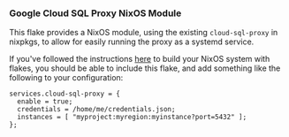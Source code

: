 ### Google Cloud SQL Proxy NixOS Module

This flake provides a NixOS module, using the existing `cloud-sql-proxy` in nixpkgs, to allow for easily running the proxy as a systemd service.

If you've followed the instructions [here](https://nixos.wiki/wiki/Flakes#Using_nix_flakes_with_NixOS) to build your NixOS system with flakes, you should be able to include this flake, and add something like the following to your configuration:

```
services.cloud-sql-proxy = {
  enable = true;
  credentials = /home/me/credentials.json;
  instances = [ "myproject:myregion:myinstance?port=5432" ];
};
```
